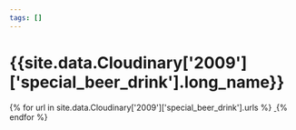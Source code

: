 ```yaml
---
tags: []
---
```

<div itemscope itemtype="http://schema.org/Photograph">
  <h1>{{site.data.Cloudinary['2009']['special_beer_drink'].long_name}}</h1>
  {% for url in site.data.Cloudinary['2009']['special_beer_drink'].urls %}
    <a itemprop="image" class="swipebox" title="" href="{{ site.cloudinary.baseurl }}/{{ url }}">
      <img alt="" itemprop="thumbnailUrl" src="{{ site.cloudinary.baseurl }}/h_150/{{ url }}" />
      <meta itemprop="isFamilyFriendly" content="true" />
    </a>
  {% endfor %}
</div>

